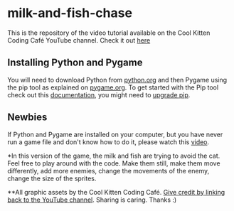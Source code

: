 # milk-and-fish-chase

This is the repository of the video tutorial available on the Cool Kitten Coding Café YouTube channel. Check it out [here](https://youtu.be/DaTolXUwSyw) 

## Installing Python and Pygame
You will need to download Python from [python.org](https://www.python.org/downloads/) and then Pygame using the pip tool as explained on [pygame.org](https://www.pygame.org/wiki/GettingStarted). To get started with the Pip tool check out this [documentation](https://pip.pypa.io/en/stable/installing/), you might need to [upgrade pip](https://pip.pypa.io/en/stable/installing/#upgrading-pip).

## Newbies
If Python and Pygame are installed on your computer, but you have never run a game file and don't know how to do it, please watch this [video](https://youtu.be/DaTolXUwSyw).

*In this version of the game, the milk and fish are trying to avoid the cat. Feel free to play around with the code. Make them still, make them move differently, add more enemies, change the movements of the enemy, change the size of the sprites. 

**All graphic assets by the Cool Kitten Coding Café. [Give credit by linking back to the YouTube channel](https://www.youtube.com/channel/UCKBJP6e5AG65zn3AZzKRVgQ?view_as=subscriber). Sharing is caring. Thanks :)
